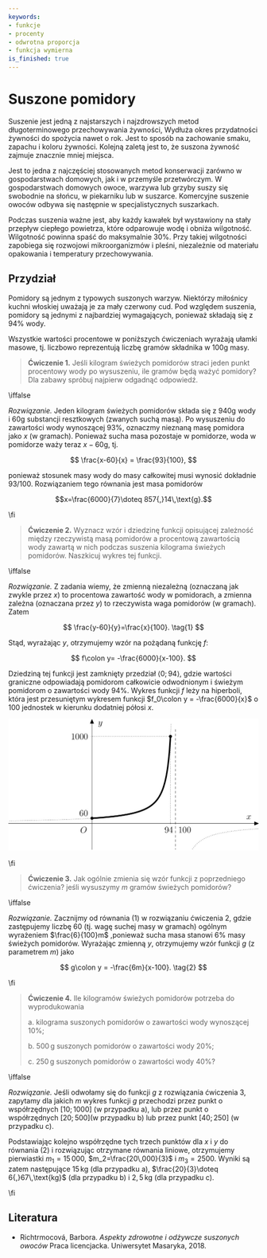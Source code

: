 ```yaml
---
keywords:
- funkcje
- procenty
- odwrotna proporcja
- funkcja wymierna
is_finished: true
---
```



# Suszone pomidory


Suszenie jest jedną z najstarszych i najzdrowszych metod długoterminowego przechowywania żywności,
Wydłuża okres przydatności żywności do spożycia nawet o rok.
Jest to sposób na zachowanie smaku, zapachu i koloru żywności.
Kolejną zaletą jest to, że suszona żywność zajmuje znacznie mniej miejsca.


Jest to jedna z najczęściej stosowanych metod konserwacji zarówno w gospodarstwach domowych, jak i w przemyśle przetwórczym.
W gospodarstwach domowych owoce, warzywa lub grzyby suszy się swobodnie na słońcu, w piekarniku lub w suszarce.
Komercyjne suszenie owoców odbywa się następnie w specjalistycznych suszarkach.


Podczas suszenia ważne jest, aby każdy kawałek był wystawiony na stały przepływ ciepłego powietrza,
które odparowuje wodę i obniża wilgotność. Wilgotność powinna spaść do maksymalnie 30\%.
Przy takiej wilgotności zapobiega się rozwojowi mikroorganizmów i pleśni,
niezależnie od materiału opakowania i temperatury przechowywania.

## Przydział


Pomidory są jednym z typowych suszonych warzyw.
Niektórzy miłośnicy kuchni włoskiej uważają je za mały czerwony cud. Pod względem suszenia,
pomidory są jednymi z najbardziej wymagających, ponieważ składają się z 94% wody.


Wszystkie wartości procentowe w poniższych ćwiczeniach wyrażają ułamki masowe,
tj. liczbowo reprezentują liczbę gramów składnika w $100\text{g}$ masy.

> **Ćwiczenie 1.** Jeśli kilogram świeżych pomidorów straci jeden punkt procentowy wody po wysuszeniu,
> ile gramów będą ważyć pomidory? Dla zabawy spróbuj najpierw odgadnąć odpowiedź.

\iffalse

*Rozwiązanie.* Jeden kilogram świeżych pomidorów składa się z $940\text{g}$ wody
i $60\text{g}$ substancji resztkowych (zwanych suchą masą).
Po wysuszeniu do zawartości wody wynoszącej $93\%$, oznaczmy nieznaną masę pomidora jako $x$ (w gramach).
Ponieważ sucha masa pozostaje w pomidorze, woda w pomidorze waży teraz $x-60\text{g}$, tj.

$$
\frac{x-60}{x} = \frac{93}{100},
$$

ponieważ stosunek masy wody do masy całkowitej musi wynosić dokładnie $93/100$.
Rozwiązaniem tego równania jest masa pomidorów

$$x=\frac{6000}{7}\doteq 857{,}14\,\text{g}.$$

\fi

>**Ćwiczenie 2.** Wyznacz wzór i dziedzinę funkcji
> opisującej zależność między rzeczywistą masą pomidorów a procentową zawartością wody
> zawartą w nich podczas suszenia kilograma świeżych pomidorów.
> Naszkicuj wykres tej funkcji.

\iffalse

*Rozwiązanie.* Z zadania wiemy, że zmienną niezależną (oznaczaną jak zwykle przez $x$)
to procentowa zawartość wody w pomidorach, a zmienna zależna (oznaczana przez $y$)
to rzeczywista waga pomidorów (w gramach). Zatem

$$
\frac{y-60}{y}=\frac{x}{100}. \tag{1}
$$

Stąd, wyrażając $y$, otrzymujemy wzór na pożądaną funkcję $f$:

$$
f\colon y= -\frac{6000}{x-100}.
$$

Dziedziną tej funkcji jest zamknięty przedział $\left\langle 0; 94 \right\rangle$,
gdzie wartości graniczne odpowiadają pomidorom całkowicie odwodnionym
i świeżym pomidorom o zawartości wody $94\%$.
Wykres funkcji $f$ leży na hiperboli,
która jest przesuniętym wykresem funkcji $f_0\colon y = -\frac{6000}{x}$ o 100 jednostek
w kierunku dodatniej półosi $x$.

![Wykres funkcji f](00025.jpg)

\fi

> **Ćwiczenie 3.** Jak ogólnie zmienia się wzór funkcji z poprzedniego ćwiczenia?
> jeśli wysuszymy $m$ gramów świeżych pomidorów?

\iffalse

*Rozwiązanie.* Zacznijmy od równania $(1)$ w rozwiązaniu ćwiczenia 2,
gdzie zastępujemy liczbę $60$ (tj. wagę suchej masy w gramach) ogólnym wyrażeniem
$\frac{6}{100}m$ ,ponieważ sucha masa stanowi $6\%$ masy świeżych pomidorów.
Wyrażając zmienną $y$, otrzymujemy wzór funkcji $g$ (z parametrem $m$) jako

$$
g\colon y = -\frac{6m}{x-100}. \tag{2}
$$

\fi

>**Ćwiczenie 4.** Ile kilogramów świeżych pomidorów potrzeba do wyprodukowania
>
> a. kilograma suszonych pomidorów o zawartości wody wynoszącej $10\%$;
>
> b. $500\,\text{g}$ suszonych pomidorów o zawartości wody $20\%$;
>
> c. $250\,\text{g}$ suszonych pomidorów o zawartości wody $40\%$?

\iffalse

*Rozwiązanie.* Jeśli odwołamy się do funkcji $g$ z rozwiązania ćwiczenia 3,
zapytamy dla jakich $m$ wykres funkcji $g$ przechodzi przez punkt o współrzędnych $[10;1000]$ (w przypadku a),
lub przez punkt o współrzędnych $[20;500]$(w przypadku b) lub przez punkt $[40;250]$ (w przypadku c).

Podstawiając kolejno współrzędne tych trzech punktów dla $x$
i $y$ do równania $(2)$ i rozwiązując otrzymane równania liniowe,
otrzymujemy pierwiastki  $m_1=15\,000$, $m_2=\frac{20\,000}{3}$ i $m_3=2500$. 
Wyniki są zatem następujące $15\,\text{kg}$ (dla przypadku a), $\frac{20}{3}\doteq 6{,}67\,\text{kg}$ (dla przypadku b) 
i $2{,}5\,\text{kg}$ (dla przypadku c).

\fi

## Literatura


* Richtrmocová, Barbora. *Aspekty zdrowotne i odżywcze suszonych owoców* Praca licencjacka. Uniwersytet Masaryka, 2018.


